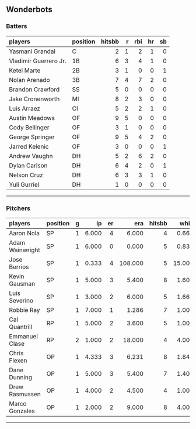 ## Wonderbots

### Batters

 
|players               |position | hitsbb|  r| rbi| hr| sb| 
|:---------------------|:--------|------:|--:|---:|--:|--:| 
|Yasmani Grandal       |C        |      2|  1|   2|  1|  0| 
|Vladimir Guerrero Jr. |1B       |      6|  3|   4|  1|  0| 
|Ketel Marte           |2B       |      3|  1|   0|  0|  1| 
|Nolan Arenado         |3B       |      7|  4|   7|  2|  0| 
|Brandon Crawford      |SS       |      5|  0|   0|  0|  0| 
|Jake Cronenworth      |MI       |      8|  2|   3|  0|  0| 
|Luis Arraez           |CI       |      5|  2|   2|  1|  0| 
|Austin Meadows        |OF       |      9|  5|   0|  0|  0| 
|Cody Bellinger        |OF       |      3|  1|   0|  0|  0| 
|George Springer       |OF       |      9|  5|   4|  2|  0| 
|Jarred Kelenic        |OF       |      3|  0|   0|  0|  1| 
|Andrew Vaughn         |DH       |      5|  2|   6|  2|  0| 
|Dylan Carlson         |DH       |      6|  4|   2|  0|  1| 
|Nelson Cruz           |DH       |      6|  3|   3|  1|  0| 
|Yuli Gurriel          |DH       |      1|  0|   0|  0|  0| 


* * *

### Pitchers

 
|players         |position |  g|    ip| er|     era| hitsbb|   whip| so|  w| sv| 
|:---------------|:--------|--:|-----:|--:|-------:|------:|------:|--:|--:|--:| 
|Aaron Nola      |SP       |  1| 6.000|  4|   6.000|      4|  0.667|  7|  1|  0| 
|Adam Wainwright |SP       |  1| 6.000|  0|   0.000|      5|  0.833|  6|  1|  0| 
|Jose Berrios    |SP       |  1| 0.333|  4| 108.000|      5| 15.000|  0|  0|  0| 
|Kevin Gausman   |SP       |  1| 5.000|  3|   5.400|      8|  1.600|  5|  0|  0| 
|Luis Severino   |SP       |  1| 3.000|  2|   6.000|      5|  1.667|  5|  0|  0| 
|Robbie Ray      |SP       |  1| 7.000|  1|   1.286|      7|  1.000|  5|  1|  0| 
|Cal Quantrill   |RP       |  1| 5.000|  2|   3.600|      5|  1.000|  2|  1|  0| 
|Emmanuel Clase  |RP       |  2| 1.000|  2|  18.000|      4|  4.000|  1|  0|  0| 
|Chris Flexen    |OP       |  1| 4.333|  3|   6.231|      8|  1.846|  3|  0|  0| 
|Dane Dunning    |OP       |  1| 5.000|  3|   5.400|      7|  1.400|  4|  0|  0| 
|Drew Rasmussen  |OP       |  1| 4.000|  2|   4.500|      4|  1.000|  3|  0|  0| 
|Marco Gonzales  |OP       |  1| 2.000|  2|   9.000|      8|  4.000|  1|  0|  0| 


* * *


